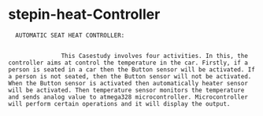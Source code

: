 # stepin-heat-Controller


      AUTOMATIC SEAT HEAT CONTROLLER:
     
                  
                   This Casestudy involves four activities. In this, the controller aims at control the temperature in the car. Firstly, if a person is seated in a car then the Button sensor will be activated. If a person is not seated, then the Button sensor will not be activated. When the Button sensor is activated then automatically heater sensor will be activated. Then temperature sensor monitors the temperature and sends analog value to atmega328 microcontroller. Microcontroller will perform certain operations and it will display the output.
                  
